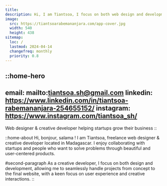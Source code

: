 ```yaml
---
title: 
description: Hi, I am Tiantsoa, I focus on both web design and development, from concept to launch. Let's work together !
image:
  src: https://tiantsoarabemananjara.com/app-cover.jpg
  width: 540 
  height: 438
sitemap:
  loc: /
  lastmod: 2024-04-14
  changefreq: monthly
  priority: 0.8
---
```


::home-hero
---
email: mailto:tiantsoa.sh@gmail.com
linkedin: https://www.linkedin.com/in/tiantsoa-rabemananjara-254655152/
instagram: https://www.instagram.com/tiantsoa_sh/
---
Web designer & creative developer helping startups grow their business
::

::home-about
Hi, bonjour, salama ! I am Tiantsoa, freelance web designer & creative developer located in Madagascar. I enjoy collaborating with startups and people who want to solve problems through beautiful and user-centered products. 

#second-paragraph
As a creative developer, I focus on both design and development, allowing me to seamlessly handle projects from concept to the final website, with a keen focus on user experience and creative interactions.
::


